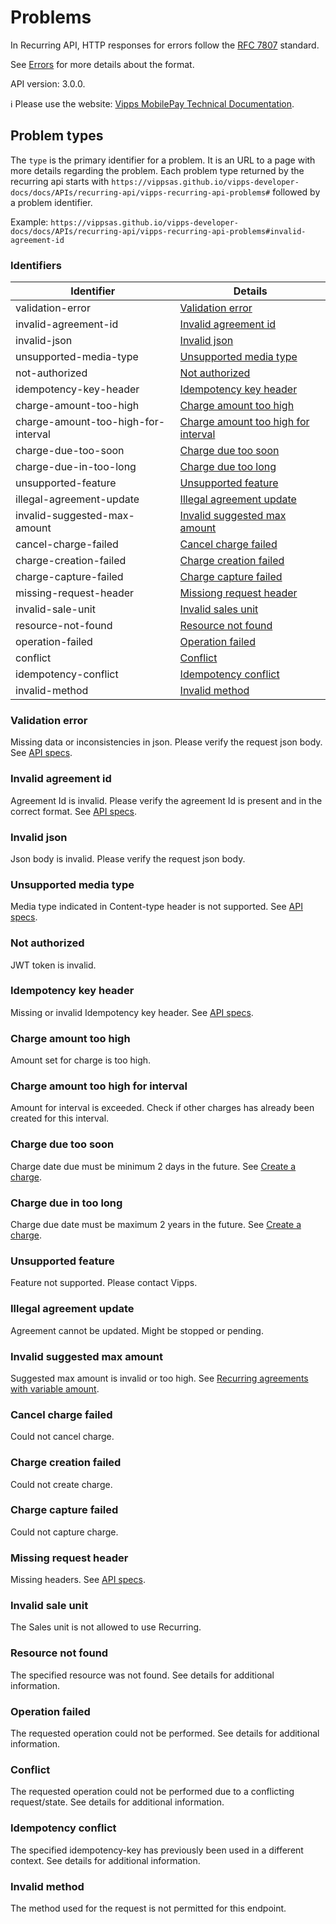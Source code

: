 <!-- START_METADATA
---
title: Problem types
sidebar_label: Problem types
sidebar_position: 90
description: Problem types for the Recurring API can be found here.
pagination_next: null
pagination_prev: null
---
END_METADATA -->

# Problems

In Recurring API, HTTP responses for errors follow the [RFC 7807](https://www.rfc-editor.org/rfc/rfc7807) standard.

See [Errors](https://developer.vippsmobilepay.com/docs/vipps-developers/common-topics/errors) for more details about the format.

API version: 3.0.0.

<!-- START_COMMENT -->

ℹ️ Please use the website:
[Vipps MobilePay Technical Documentation](https://developer.vippsmobilepay.com/docs/APIs/recurring-api).

<!-- END_COMMENT -->

## Problem types

The `type` is the primary identifier for a problem. It is an URL to a page with more details regarding the problem. 
Each problem type returned by the recurring api starts with `https://vippsas.github.io/vipps-developer-docs/docs/APIs/recurring-api/vipps-recurring-api-problems#` followed by a problem identifier. 

Example: `https://vippsas.github.io/vipps-developer-docs/docs/APIs/recurring-api/vipps-recurring-api-problems#invalid-agreement-id`

### Identifiers

| Identifier                          | Details                                                                     |
|-------------------------------------|-----------------------------------------------------------------------------|
| validation-error                    | [Validation error](#validation-error)                                       |
| invalid-agreement-id                | [Invalid agreement id](#invalid-agreement-id)                               |
| invalid-json                        | [Invalid json](#invalid-json)                                               |
| unsupported-media-type              | [Unsupported media type](#unsupported-media-type)                           |
| not-authorized                      | [Not authorized](#not-authorized)                                           |
| idempotency-key-header              | [Idempotency key header](#idempotency-key-header)                           |
| charge-amount-too-high              | [Charge amount too high](#charge-amount-too-high)                           |
| charge-amount-too-high-for-interval | [Charge amount too high for interval](#charge-amount-too-high-for-interval) |
| charge-due-too-soon                 | [Charge due too soon](#charge-due-too-soon)                                 |
| charge-due-in-too-long              | [Charge due too long](#charge-due-in-too-long)                              |
| unsupported-feature                 | [Unsupported feature](#unsupported-feature)                                 |
| illegal-agreement-update            | [Illegal agreement update](#illegal-agreement-update)                       |
| invalid-suggested-max-amount        | [Invalid suggested max amount](#invalid-suggested-max-amount)               |
| cancel-charge-failed                | [Cancel charge failed](#cancel-charge-failed)                               |
| charge-creation-failed              | [Charge creation failed](#charge-creation-failed)                           |
| charge-capture-failed               | [Charge capture failed](#charge-capture-failed)                             |
| missing-request-header              | [Missiong request header](#missing-request-header)                          |
| invalid-sale-unit                  | [Invalid sales unit](#invalid-sale-unit)                                   |
| resource-not-found                  | [Resource not found](#resource-not-found)                                   |
| operation-failed                    | [Operation failed](#operation-failed)                                       |
| conflict                            | [Conflict](#conflict)                                                       |
| idempotency-conflict                | [Idempotency conflict](#idempotency-conflict)                               |
| invalid-method                      | [Invalid method](#invalid-method)                                           |

### Validation error

Missing data or inconsistencies in json. Please verify the request json body.
See [API specs](https://developer.vippsmobilepay.com/api/recurring).

### Invalid agreement id

Agreement Id is invalid. Please verify the agreement Id is present and in the correct format.
See [API specs](https://developer.vippsmobilepay.com/api/recurring).

### Invalid json

Json body is invalid. Please verify the request json body.

### Unsupported media type

Media type indicated in Content-type header is not supported.
See [API specs](https://developer.vippsmobilepay.com/api/recurring).

### Not authorized

JWT token is invalid.

### Idempotency key header

Missing or invalid Idempotency key header.
See [API specs](https://developer.vippsmobilepay.com/api/recurring).

### Charge amount too high

Amount set for charge is too high.

### Charge amount too high for interval

Amount for interval is exceeded. Check if other charges has already been created for this interval.

### Charge due too soon

Charge date due must be minimum 2 days in the future.
See [Create a charge](https://developer.vippsmobilepay.com/docs/APIs/recurring-api/vipps-recurring-api#create-a-charge).

### Charge due in too long

Charge due date must be maximum 2 years in the future.
See [Create a charge](https://developer.vippsmobilepay.com/docs/APIs/recurring-api/vipps-recurring-api#create-a-charge).

### Unsupported feature

Feature not supported. Please contact Vipps.

### Illegal agreement update

Agreement cannot be updated. Might be stopped or pending.

### Invalid suggested max amount

Suggested max amount is invalid or too high.
See [Recurring agreements with variable amount](https://developer.vippsmobilepay.com/docs/APIs/recurring-api/vipps-recurring-api#recurring-agreements-with-variable-amount).

### Cancel charge failed

Could not cancel charge.

### Charge creation failed

Could not create charge.

### Charge capture failed

Could not capture charge.

### Missing request header

Missing headers. See [API specs](https://developer.vippsmobilepay.com/api/recurring).

### Invalid sale unit
The Sales unit is not allowed to use Recurring.

[update-agreement-patch-endpoint]: https://developer.vippsmobilepay.com/api/recurring#tag/Agreement-v3-endpoints/operation/UpdateAgreementPatchV3

### Resource not found
The specified resource was not found. See details for additional information.

### Operation failed
The requested operation could not be performed. See details for additional information.

### Conflict
The requested operation could not be performed due to a conflicting request/state. See details for additional information.

### Idempotency conflict
The specified idempotency-key has previously been used in a different context. See details for additional information.

### Invalid method
The method used for the request is not permitted for this endpoint.